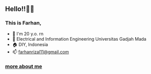 ## Hello!!👋👋
### This is Farhan,

- 📆 I'm 20 y.o. rn
- 📖 Electrical and Information Engineering Universitas Gadjah Mada
- 🏠 DIY, Indonesia
- 📫 farhanrizal11@gmail.com

### [more about me](https://www.youtube.com/watch?v=a3Z7zEc7AXQ)
